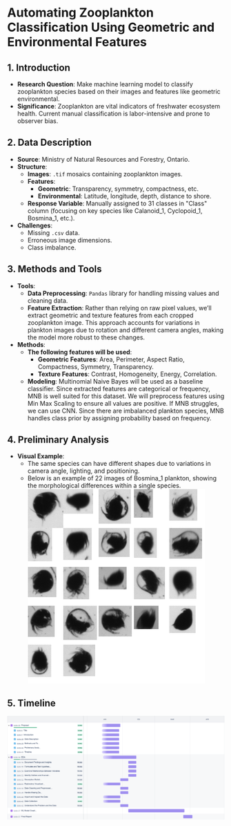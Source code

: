 # Automating Zooplankton Classification Using Geometric and Environmental Features

## 1. Introduction
- **Research Question**: Make machine learning model to classify zooplankton species based on their images and features like geometric environmental.
- **Significance**: Zooplankton are vital indicators of freshwater ecosystem health. Current manual classification is labor-intensive and prone to observer bias.

## 2. Data Description
- **Source**: Ministry of Natural Resources and Forestry, Ontario.
- **Structure**:
  - **Images**: `.tif` mosaics containing zooplankton images.
  - **Features**:
    - **Geometric**: Transparency, symmetry, compactness, etc.
    - **Environmental**: Latitude, longitude, depth, distance to shore.
  - **Response Variable**: Manually assigned to 31 classes in "Class" column (focusing on key species like Calanoid_1, Cyclopoid_1, Bosmina_1, etc.).
- **Challenges**:
  - Missing `.csv` data.
  - Erroneous image dimensions.
  - Class imbalance.

## 3. Methods and Tools
- **Tools**:
  - **Data Preprocessing**: `Pandas` library for handling missing values and cleaning data.
  - **Feature Extraction**: Rather than relying on raw pixel values, we’ll extract geometric and texture features from each cropped zooplankton image. This approach accounts for variations in plankton images due to rotation and different camera angles, making the model more robust to these changes.
- **Methods**:
  - **The following features will be used**:
    - **Geometric Features**: Area, Perimeter, Aspect Ratio, Compactness, Symmetry, Transparency.
    - **Texture Features**: Contrast, Homogeneity, Energy, Correlation.
  - **Modeling**: Multinomial Naive Bayes will be used as a baseline classifier. Since extracted features are categorical or frequency, MNB is well suited for this dataset. We will preprocess features using Min Max Scaling to ensure all values are positive.
  If MNB struggles, we can use CNN. Since there are imbalanced plankton species, MNB handles class prior by assigning probability based on frequency. 

## 4. Preliminary Analysis
- **Visual Example**:
  - The same species can have different shapes due to variations in camera angle, lighting, and positioning.
  - Below is an example of 22 images of Bosmina_1 plankton, showing the morphological differences within a single species.
  ![Bosmina_1 Example](test/image_grid.png)

## 5. Timeline
![Jira Board](timetable.png)